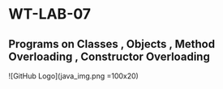 # WT-LAB-07
## Programs on Classes , Objects , Method Overloading , Constructor Overloading  
![GitHub Logo](java_img.png =100x20)

